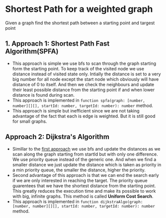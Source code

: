 # Shortest Path for a weighted graph

Given a graph find the shortest path between a starting point and targest point

## 1. Approach 1: Shortest Path Fast Algorithm(SPFA)

- This approach is simple we use bfs to scan through the graph starting form the starting point. To keep track of the visited node we use distance instead of visited state only. Intially the distance is set to a very big number for all node except the start node which obviously will have distance of 0 to itself. And then we check the neighbours and update their least possible distance from the starting point if and when lower distance is found during scan.
- This approach is implemented in `function spfa(graph: [number, number][][], startId: number, targetId: number): number` method.
- This approach is simple but inefficient since we are not taking advantage of the fact that each is edge is weighted. But it is still good for small graphs.

## Approach 2: Dijkstra's Algorithm

- Simillar to the [first approach](#1-approach-1-shortest-path-fast-algorithmspfa) we use bfs and update the distances as we scan along the graph starting from startId but with only one difference. We use priority queue instead of the generic one. And when we find a smaller distance we just update the distance which is taken as priority in a min priority queue, the smaller the distance, higher the priority.
- Second advantage of this approach is that we can end the search early if we are only interested in reaching the target. The priority queue guarentees that we have the shortest distance from the starting point. This greatly reduces the execution time and make its possible to work with big, infinite graphs. This method is called **Uniform Cost Search**.
- This approach is implemented in `function dijkstraAlgo(graph: [number, number][][], startId: number, targetId: number): number` method.

